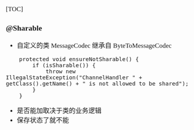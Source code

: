 <span  style="font-family: Simsun,serif; font-size: 17px; ">

[TOC]

### @Sharable

- 自定义的类 MessageCodec 继承自 ByteToMessageCodec

~~~
    protected void ensureNotSharable() {
        if (isSharable()) {
            throw new IllegalStateException("ChannelHandler " + getClass().getName() + " is not allowed to be shared");
        }
    }
~~~

- 是否能加取决于类的业务逻辑
- 保存状态了就不能

</span>